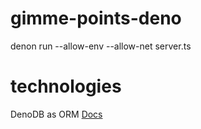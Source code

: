 # gimme-points-deno

denon run --allow-env --allow-net server.ts

# technologies
DenoDB as ORM [Docs](https://eveningkid.com/denodb-docs/)